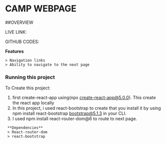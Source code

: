 # CAMP WEBPAGE
##OVERVIEW

LIVE LINK:

GITHUB CODES:

 **Features** 
 ```
 > Navigation links
 > Ability to navigate to the next page
 
```
### Running this project

To Create this project:

1. first create-react-app using(npx create-react-app@5.0.0).
This create the react app locally
2. In this project, i used react-bootstrap to create that you install it by using npm install react-bootstrap bootstrap@5.1.3 in your CLI.
3. I used npm  install react-router-dom@6 to route to next page.


```
 **Dependencies**
 > React-router-dom
 > react-bootstrap

